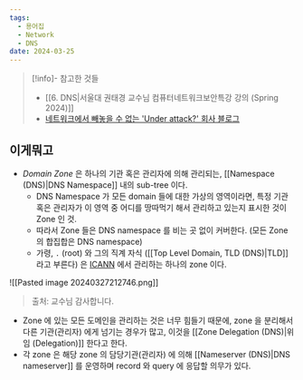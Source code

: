 ```yaml
---
tags:
  - 용어집
  - Network
  - DNS
date: 2024-03-25
---
```

> [!info]- 참고한 것들
> - [[6. DNS|서울대 권태경 교수님 컴퓨터네트워크보안특강 강의 (Spring 2024)]]
> - [네트워크에서 빼놓을 수 없는 'Under attack?' 회사 블로그](https://www.cloudflare.com/learning/dns/glossary/dns-zone/)

## 이게뭐고

- *Domain Zone* 은 하나의 기관 혹은 관리자에 의해 관리되는, [[Namespace (DNS)|DNS Namespace]] 내의 sub-tree 이다.
	- DNS Namespace 가 모든 domain 들에 대한 가상의 영역이라면, 특정 기관 혹은 관리자가 이 영역 중 어디를 땅따먹기 해서 관리하고 있는지 표시한 것이 Zone 인 것.
	- 따라서 Zone 들은 DNS namespace 를 비는 곳 없이 커버한다. (모든 Zone 의 합집합은 DNS namespace)
	- 가령, `.` (root) 와 그의 직계 자식 ([[Top Level Domain, TLD (DNS)|TLD]] 라고 부른다) 은 [ICANN](https://www.icann.org/) 에서 관리하는 하나의 zone 이다.

![[Pasted image 20240327212746.png]]
> 출처: 교수님 감사합니다.

- Zone 에 있는 모든 도메인을 관리하는 것은 너무 힘들기 때문에, zone 을 분리해서 다른 기관(관리자) 에게 넘기는 경우가 많고, 이것을 [[Zone Delegation (DNS)|위임 (Delegation)]] 한다고 한다.
- 각 zone 은 해당 zone 의 담당기관(관리자) 에 의해 [[Nameserver (DNS)|DNS nameserver]] 를 운영하며 record 와 query 에 응답할 의무가 있다.